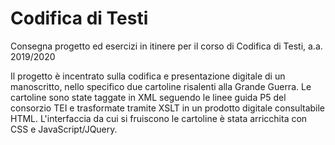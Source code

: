 # Codifica di Testi
Consegna progetto ed esercizi in itinere per il corso di Codifica di Testi, a.a. 2019/2020

Il progetto è incentrato sulla codifica e presentazione digitale di un manoscritto, nello specifico due cartoline risalenti alla Grande Guerra. 
Le cartoline sono state taggate in XML seguendo le linee guida P5 del consorzio TEI e trasformate tramite XSLT in un prodotto digitale consultabile HTML. L'interfaccia da cui si fruiscono le cartoline è stata arricchita con CSS e JavaScript/JQuery. 
